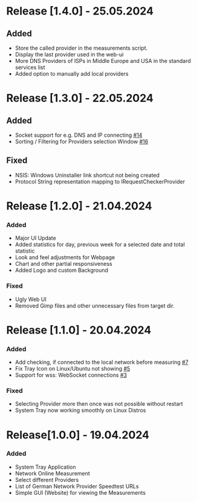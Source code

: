 # Release [1.4.0] - 25.05.2024
## Added
- Store the called provider in the measurements script.
- Display the last provider used in the web-ui
- More DNS Providers of ISPs in Middle Europe and USA in the standard services list
- Added option to manually add local providers

# Release [1.3.0] - 22.05.2024
## Added
- Socket support for e.g. DNS and IP connecting [#14](https://github.com/TeaTiMe08/SimpleInternetMonitor/issues/14)
- Sorting / Filtering for Providers selection Window [#16](https://github.com/TeaTiMe08/SimpleInternetMonitor/issues/16)

## Fixed
- NSIS: Windows Uninstaller link shortcut not being created
- Protocol String representation mapping to IRequestCheckerProvider

# Release [1.2.0] - 21.04.2024
### Added
- Major UI Update 
- Added statistics for day, previous week for a selected date and total statistic
- Look and feel adjustments for Webpage
- Chart and other partial responsiveness
- Added Logo and custom Background

### Fixed
- Ugly Web UI
- Removed Gimp files and other unnecessary files from target dir.


# Release [1.1.0] - 20.04.2024
### Added
- Add checking, if connected to the local network before measuring [#7](https://github.com/TeaTiMe08/SimpleInternetMonitor/issues/7)
- Fix Tray Icon on Linux/Ubuntu not showing [#5](https://github.com/TeaTiMe08/SimpleInternetMonitor/issues/5)
- Support for wss: WebSocket connections [#3](https://github.com/TeaTiMe08/SimpleInternetMonitor/issues/3) 

### Fixed
- Selecting Provider more then once was not possible without restart
- System Tray now working smoothly on Linux Distros


# Release[1.0.0] - 19.04.2024
### Added
- System Tray Application
- Network Online Measurement
- Select different Providers
- List of German Network Provider Speedtest URLs
- Simple GUI (Website) for viewing the Measurements
